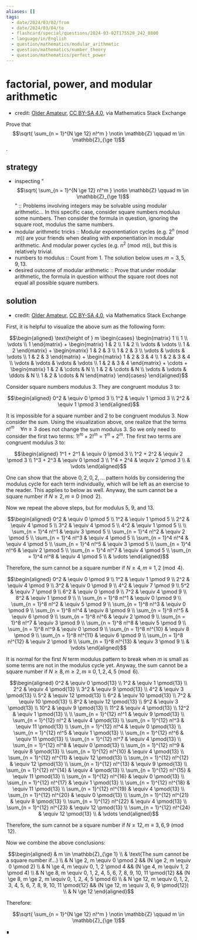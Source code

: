 ```yaml
---
aliases: []
tags:
  - date/2024/03/02/from
  - date/2024/03/04/to
  - flashcard/special/questions/2024-03-02T175520_242_0800
  - language/in/English
  - question/mathematics/modular_arithmetic
  - question/mathematics/number_theory
  - question/mathematics/perfect_power
---
```


# factorial, power, and modular arithmetic

- credit: [Older Amateur](https://math.stackexchange.com/a/4836664), [CC BY-SA 4.0](https://creativecommons.org/licenses/by-sa/4.0/), via Mathematics Stack Exchange

Prove that $$\sqrt{ \sum_{n = 1}^{N \ge 12} n!^m } \notin \mathbb{Z} \qquad m \in \mathbb{Z}_{\ge 1}$$.

## strategy

- inspecting "$$\sqrt{ \sum_{n = 1}^{N \ge 12} n!^m } \notin \mathbb{Z} \qquad m \in \mathbb{Z}_{\ge 1}$$" :: Problems involving integers may be solvable using modular arithmetic... In this specific case, consider square numbers modulus some numbers. Then consider the formula in question, ignoring the square root, modulus the same numbers. <!--SR:!2024-07-11,6,250-->
- modular arithmetic tricks :: Modular exponentiation cycles (e.g. $2^n \pmod m$) are your friends when dealing with exponentiation in modular arithmetic. And modular power cycles (e.g. $n^2 \pmod m$), but this is relatively trivial. <!--SR:!2024-07-06,4,270-->
- numbers to modulus :: Count from 1. The solution below uses $m = 3, 5, 9, 13$. <!--SR:!2024-07-13,8,250-->
- desired outcome of modular arithmetic :: Prove that under modular arithmetic, the formula in question without the square root does not equal all possible square numbers. <!--SR:!2024-07-17,12,270-->

## solution

- credit: [Older Amateur](https://math.stackexchange.com/a/4836664), [CC BY-SA 4.0](https://creativecommons.org/licenses/by-sa/4.0/), via Mathematics Stack Exchange

First, it is helpful to visualize the above sum as the following form:

$$\begin{aligned}
\text{height of } m \begin{cases} \begin{matrix} 1 \\ 1 \\ \vdots \\ 1 \end{matrix} + \begin{matrix} 1 & 2 \\ 1 & 2 \\ \vdots & \vdots \\ 1 & 2 \end{matrix} + \begin{matrix} 1 & 2 & 3 \\ 1 & 2 & 3 \\ \vdots & \vdots & \vdots \\ 1 & 2 & 3 \end{matrix} + \begin{matrix} 1 & 2 & 3 & 4 \\ 1 & 2 & 3 & 4 \\ \vdots & \vdots & \vdots & \vdots \\ 1 & 2 & 3 & 4 \end{matrix} + \cdots + \begin{matrix} 1 & 2 & \cdots & N \\ 1 & 2 & \cdots & N \\ \vdots & \vdots & \ddots & N \\ 1 & 2 & \cdots & N \end{matrix} \end{cases}
\end{aligned}$$

Consider square numbers modulus 3. They are congruent modulus 3 to:

$$\begin{aligned}
0^2 & \equiv 0 \pmod 3 \\
1^2 & \equiv 1 \pmod 3 \\
2^2 & \equiv 1 \pmod 3
\end{aligned}$$

It is impossible for a square number and 2 to be congruent modulus 3. Now consider the sum. Using the visualization above, one realize that the terms $n!^m \quad \forall n \ge 3$ does not change the sum modulus 3. So we only need to consider the first two terms: $1!^m + 2!^m = 1^m + 2^m$. The first two terms are congruent modulus 3 to:

$$\begin{aligned}
1^1 + 2^1 & \equiv 0 \pmod 3 \\
1^2 + 2^2 & \equiv 2 \pmod 3 \\
1^3 + 2^3 & \equiv 0 \pmod 3 \\
1^4 + 2^4 & \equiv 2 \pmod 3 \\
& \vdots
\end{aligned}$$

One can show that the above $0, 2, 0, 2, \ldots$ pattern holds by considering the modulus cycle for each term individually, which will be left as an exercise to the reader. This applies to below as well. Anyway, the sum cannot be a square number if $N \ge 2, m \equiv 0 \pmod 2$.

Now we repeat the above steps, but for modulus 5, 9, and 13.

$$\begin{aligned}
0^2 & \equiv 0 \pmod 5 \\
1^2 & \equiv 1 \pmod 5 \\
2^2 & \equiv 4 \pmod 5 \\
3^2 & \equiv 4 \pmod 5 \\
4^2 & \equiv 1 \pmod 5 \\
\\
\sum_{n = 1}^4 n!^1 & \equiv 3 \pmod 5 \\
\sum_{n = 1}^4 n!^2 & \equiv 2 \pmod 5 \\
\sum_{n = 1}^4 n!^3 & \equiv 4 \pmod 5 \\
\sum_{n = 1}^4 n!^4 & \equiv 4 \pmod 5 \\
\sum_{n = 1}^4 n!^5 & \equiv 3 \pmod 5 \\
\sum_{n = 1}^4 n!^6 & \equiv 2 \pmod 5 \\
\sum_{n = 1}^4 n!^7 & \equiv 4 \pmod 5 \\
\sum_{n = 1}^4 n!^8 & \equiv 4 \pmod 5 \\
& \vdots
\end{aligned}$$

Therefore, the sum cannot be a square number if $N \ge 4, m \equiv 1, 2 \pmod 4$.

$$\begin{aligned}
0^2 & \equiv 0 \pmod 9 \\
1^2 & \equiv 1 \pmod 9 \\
2^2 & \equiv 4 \pmod 9 \\
3^2 & \equiv 0 \pmod 9 \\
4^2 & \equiv 7 \pmod 9 \\
5^2 & \equiv 7 \pmod 9 \\
6^2 & \equiv 0 \pmod 9 \\
7^2 & \equiv 4 \pmod 9 \\
8^2 & \equiv 1 \pmod 9 \\
\\
\sum_{n = 1}^8 n!^1 & \equiv 0 \pmod 9 \\
\sum_{n = 1}^8 n!^2 & \equiv 5 \pmod 9 \\
\sum_{n = 1}^8 n!^3 & \equiv 0 \pmod 9 \\
\sum_{n = 1}^8 n!^4 & \equiv 8 \pmod 9 \\
\sum_{n = 1}^8 n!^5 & \equiv 6 \pmod 9 \\
\sum_{n = 1}^8 n!^6 & \equiv 2 \pmod 9 \\
\sum_{n = 1}^8 n!^7 & \equiv 3 \pmod 9 \\
\sum_{n = 1}^8 n!^8 & \equiv 5 \pmod 9 \\
\sum_{n = 1}^8 n!^9 & \equiv 0 \pmod 9 \\
\sum_{n = 1}^8 n!^{10} & \equiv 8 \pmod 9 \\
\sum_{n = 1}^8 n!^{11} & \equiv 6 \pmod 9 \\
\sum_{n = 1}^8 n!^{12} & \equiv 2 \pmod 9 \\
\sum_{n = 1}^8 n!^{13} & \equiv 3 \pmod 9 \\
& \vdots
\end{aligned}$$

It is normal for the first $N$ term modulus pattern to break when $m$ is small as some terms are not in the modulus cycle yet. Anyway, the sum cannot be a square number if $N \ge 8, m \ge 2, m \equiv 0, 1, 2, 4, 5 \pmod 6$.

$$\begin{aligned}
0^2 & \equiv 0 \pmod{13} \\
1^2 & \equiv 1 \pmod{13} \\
2^2 & \equiv 4 \pmod{13} \\
3^2 & \equiv 9 \pmod{13} \\
4^2 & \equiv 3 \pmod{13} \\
5^2 & \equiv 12 \pmod{13} \\
6^2 & \equiv 10 \pmod{13} \\
7^2 & \equiv 10 \pmod{13} \\
8^2 & \equiv 12 \pmod{13} \\
9^2 & \equiv 3 \pmod{13} \\
10^2 & \equiv 9 \pmod{13} \\
11^2 & \equiv 4 \pmod{13} \\
12^2 & \equiv 1 \pmod{13} \\
\\
\sum_{n = 1}^{12} n!^1 & \equiv 9 \pmod{13} \\
\sum_{n = 1}^{12} n!^2 & \equiv 4 \pmod{13} \\
\sum_{n = 1}^{12} n!^3 & \equiv 11 \pmod{13} \\
\sum_{n = 1}^{12} n!^4 & \equiv 0 \pmod{13} \\
\sum_{n = 1}^{12} n!^5 & \equiv 1 \pmod{13} \\
\sum_{n = 1}^{12} n!^6 & \equiv 11 \pmod{13} \\
\sum_{n = 1}^{12} n!^7 & \equiv 4 \pmod{13} \\
\sum_{n = 1}^{12} n!^8 & \equiv 0 \pmod{13} \\
\sum_{n = 1}^{12} n!^9 & \equiv 8 \pmod{13} \\
\sum_{n = 1}^{12} n!^{10} & \equiv 4 \pmod{13} \\
\sum_{n = 1}^{12} n!^{11} & \equiv 12 \pmod{13} \\
\sum_{n = 1}^{12} n!^{12} & \equiv 12 \pmod{13} \\
\sum_{n = 1}^{12} n!^{13} & \equiv 9 \pmod{13} \\
\sum_{n = 1}^{12} n!^{14} & \equiv 4 \pmod{13} \\
\sum_{n = 1}^{12} n!^{15} & \equiv 11 \pmod{13} \\
\sum_{n = 1}^{12} n!^{16} & \equiv 0 \pmod{13} \\
\sum_{n = 1}^{12} n!^{17} & \equiv 1 \pmod{13} \\
\sum_{n = 1}^{12} n!^{18} & \equiv 11 \pmod{13} \\
\sum_{n = 1}^{12} n!^{19} & \equiv 4 \pmod{13} \\
\sum_{n = 1}^{12} n!^{20} & \equiv 0 \pmod{13} \\
\sum_{n = 1}^{12} n!^{21} & \equiv 8 \pmod{13} \\
\sum_{n = 1}^{12} n!^{22} & \equiv 4 \pmod{13} \\
\sum_{n = 1}^{12} n!^{23} & \equiv 12 \pmod{13} \\
\sum_{n = 1}^{12} n!^{24} & \equiv 12 \pmod{13} \\
& \vdots
\end{aligned}$$

Therefore, the sum cannot be a square number if $N \ge 12, m \equiv 3, 6, 9 \pmod{12}$.

Now we combine the above conclusions:

$$\begin{aligned}
& m \in \mathbb{Z}_{\ge 1} \\
& \text{The sum cannot be a square number if...} \\
& N \ge 2, m \equiv 0 \pmod 2 && (N \ge 2, m \equiv 0 \pmod 2) \\
& N \ge 4, m \equiv 0, 1, 2 \pmod 4  && (N \ge 4, m \equiv 1, 2 \pmod 4) \\
& N \ge 8, m \equiv 0, 1, 2, 4, 5, 6, 7, 8, 9, 10, 11 \pmod{12} && (N \ge 8, m \ge 2, m \equiv 0, 1, 2, 4, 5 \pmod 6) \\
& N \ge 12, m \equiv 0, 1, 2, 3, 4, 5, 6, 7, 8, 9, 10, 11 \pmod{12} && (N \ge 12, m \equiv 3, 6, 9 \pmod{12}) \\
& N \ge 12
\end{aligned}$$

Therefore:

$$\sqrt{ \sum_{n = 1}^{N \ge 12} n!^m } \notin \mathbb{Z} \qquad m \in \mathbb{Z}_{\ge 1}$$

∎
